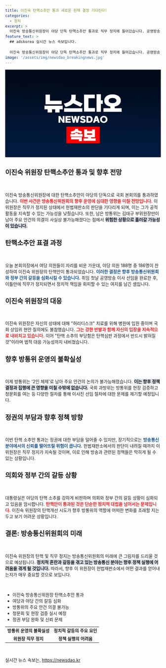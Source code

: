 ```yaml
---
title: 이진숙 탄핵소추안 통과 새로운 헌재 결정 기다린다!
categories:
  - 정치
excerpt: >
  이진숙 방송통신위원장이 야당 단독 탄핵소추안 통과로 직무 정지에 들어갔습니다. 공영방송 이사 선임을 마친 후, 오히려 손해 없는 상황 속에 헌재 결정을 기다리는 모습이 논란을 일으킵니다.
feature_text: >
  ## adskorea 실시간 뉴스 속보입니다.

  이진숙 방송통신위원장이 야당 단독 탄핵소추안 통과로 직무 정지에 들어갔습니다. 공영방송 이사 선임을 마친 후, 오히려 손해 없는 상황 속에 헌재 결정을 기다리는 모습이 논란을 일으킵니다.
image: '/assets/img/newsdao_breakingnews.jpg'
---
```


<p><img src="/assets/img/newsdao_breakingnews.jpg" alt="adskorea 속보" /></p>

<h2 data-ke-size="size26">이진숙 위원장 탄핵소추안 통과 및 향후 전망</h2>

<p data-ke-size="size16">&nbsp;</p>

<p>이진숙 방송통신위원장에 대한 탄핵소추안이 야당의 단독으로 국회 본회의를 통과하였습니다. <b><span style="color: #ee2323;">이번 사건은 방송통신위원회의 향후 운영에 심대한 영향을 미칠 전망입니다.</span></b> 이 위원장은 직무가 정지된 상태에서 헌법재판소의 판단을 기다리게 되며, 이는 그가 공적 활동을 지속할 수 있는 가능성을 낮췄습니다. 또한, 남은 방통위는 김태규 부위원장만이 남아 주요 안건의 의결이 사실상 불가능해졌다는 점에서 <b><span style="background-color: #21538527;">위험한 상황으로 흘러갈 가능성이 있습니다.</span></b></p>

<h2 data-ke-size="size26">탄핵소추안 표결 과정</h2>

<p data-ke-size="size16">&nbsp;</p>

<p>오늘 본회의장에서 여당 의원들이 자리를 비운 가운데, 야당 의원 188명 중 186명이 찬성하여 이진숙 위원장의 탄핵안이 통과되었습니다. <b><span style="color: #1a5490;">이러한 결정은 향후 방송통신위원회와 정부 간의 갈등을 심화시킬 수 있습니다.</span></b> 취임 첫날 공영방송 이사 선임을 완료한 후, 이틀만에 직무가 정지되면서 정치적 책임을 회피할 수 있는 여지를 남긴 셈입니다. </p>

<h2 data-ke-size="size26">이진숙 위원장의 대응</h2>

<p data-ke-size="size16">&nbsp;</p>

<p>이진숙 위원장은 자신의 상태에 대해 "허리디스크" 치료를 위해 병원에 입원 중이며 국회 상임위 현안 질의에도 불참했습니다. <b><span style="color: #ee2323;">그는 강한 반발과 함께 자신의 입장을 지속적으로 내비치고 있습니다.</span></b> 이어 "탄핵 소추의 부당함은 탄핵심판 과정에서 반드시 밝혀질 것"이라며 법적 대응 가능성까지 내비쳤습니다. </p>

<h2 data-ke-size="size26">향후 방통위 운영의 불확실성</h2>

<p data-ke-size="size16">&nbsp;</p>

<p>이제 방통위는 '2인 체제'로 남아 주요 안건의 논의가 불가능해졌습니다. <b><span style="background-color: #21538527;">이는 향후 정책 결정과 집행에 큰 영향을 미칠 수밖에 없습니다.</span></b> 국회 과방위는 방통위를 현장 검증하고 청문회를 여는 등 다양한 절차를 통해 이사진 선임 절차에 대한 문제를 제기할 예정입니다. </p>

<h2 data-ke-size="size26">정권의 부담과 향후 정책 방향</h2>

<p data-ke-size="size16">&nbsp;</p>

<p>이번 탄핵 소추안 통과는 정권에 대한 부담을 덜어줄 수 있지만, 장기적으로는 <b><span style="color: #1a5490;">방송통신 분야에서의 신뢰를 떨어뜨릴 위험이 큽니다.</span></b> 헌법재판소에서의 판단이 내려질 때까지 이 위원장은 직무 정지가 지속될 것이며, 이로 인해 방송과 관련된 정책들은 막히게 될 수 있는 상황입니다.</p>

<h2 data-ke-size="size26">의회와 정부 간의 갈등 상황</h2>

<p data-ke-size="size16">&nbsp;</p>

<p>대통령실은 야당의 탄핵 소추를 강하게 비판하며 의회와 정부 간의 갈등 상황이 심화되고 있음을 암시합니다. <b><span style="color: #ee2323;">탄핵안이 통과된 것은 단순한 정치적 대립을 넘어서는 문제입니다.</span></b> 이진숙 위원장의 탄핵개선 시도가 향후 방통위의 역할에 어떠한 변화를 초래할 지는 두고 보기 어려운 상황입니다.</p>

<h2 data-ke-size="size26">결론: 방송통신위원회의 미래</h2>

<p data-ke-size="size16">&nbsp;</p>

<p>이진숙 위원장의 탄핵 및 직무 정지는 방송통신위원회의 미래에 큰 그림자를 드리울 것으로 예상됩니다. <b><span style="background-color: #21538527;">정치적 혼란과 갈등을 겪고 있는 방송통신 분야는 향후 정책 실행에 어려움을 겪게 될 것입니다.</span></b> 따라서, 향후 이 위원장이 헌법재판소에서 어떤 결과를 얻어내는지가 매우 중요할 것으로 보입니다. </p>

<p data-ke-size="size16">&nbsp;</p>

<ul>
<li>이진숙 방송통신위원장 탄핵소추안 통과</li>
<li>여당과 야당 간의 갈등 심화</li>
<li>방통위의 주요 안건 의결 불가능</li>
<li>청문회 및 현장 검증 실시 예정</li>
<li>정권 부담 완화 및 신뢰 문제</li>
</ul>

<table>
<tr>
<td style="text-align: center; height: 17px;"><b>방통위 운영의 불확실성</b></td>
<td style="text-align: center; height: 17px;"><b>정치적 갈등의 주요 요인</b></td>
</tr>
<tr>
<td style="text-align: center; height: 17px;"><b>위원장 직무 정지</b></td>
<td style="text-align: center; height: 17px;"><b>정책 실행의 어려움</b></td>
</tr>
</table>

<p data-ke-size="size16">&nbsp;</p>
실시간 뉴스 속보는, <a href="https://newsdao.kr" rel="dofollow">https://newsdao.kr</a>


